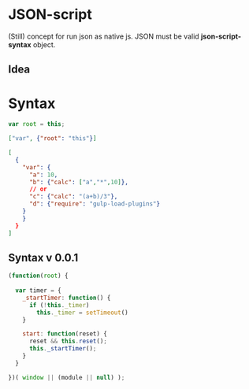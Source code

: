 # JSON-script
(Still) concept for run json as native js. JSON must be valid **json-script-syntax** object.

## Idea

# Syntax

```js
var root = this;
```
```json
["var", {"root": "this"}]
```

```json
[
  {
    "var": {
      "a": 10,
      "b": {"calc": ["a","*",10]},
      // or
      "c": {"calc": "(a+b)/3"},
      "d": {"require": "gulp-load-plugins"}
    }
    }
  }
]
```

## Syntax v 0.0.1
```js
(function(root) {
  
  var timer = {
    _startTimer: function() {
      if (!this._timer)
        this._timer = setTimeout()
    }

    start: function(reset) {
      reset && this.reset();
      this._startTimer();
    }
  }

})( window || (module || null) );
```